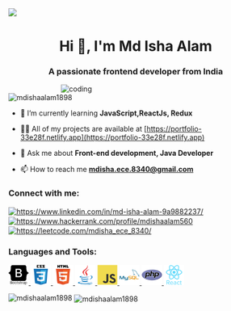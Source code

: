 <img text-align="center" src="https://tse3.mm.bing.net/th?id=OIP.yJXbQF9JDj7aAJaXV8VePQHaEK&pid=Api&P=0&h=220"/>
<h1 align="center">Hi 👋, I'm Md Isha Alam</h1>
<h3 align="center">A passionate frontend developer from India</h3>
<img align="right" alt="coding" width="400" src="https://tse4.mm.bing.net/th?id=OIP.hQR3_tCL_phZgIK80wnOcAHaFj&pid=Api&P=0&h=220"/>

<p align="left"> <img src="https://komarev.com/ghpvc/?username=mdishaalam1898&label=Profile%20views&color=0e75b6&style=flat" alt="mdishaalam1898" /> </p>

- 🌱 I’m currently learning **JavaScript,ReactJs, Redux**

- 👨‍💻 All of my projects are available at [https://portfolio-33e28f.netlify.app](https://portfolio-33e28f.netlify.app)

- 💬 Ask me about **Front-end development, Java Developer**

- 📫 How to reach me **mdisha.ece.8340@gmail.com**

<h3 align="left">Connect with me:</h3>
<p align="left">
<a href="https://linkedin.com/in/https://www.linkedin.com/in/md-isha-alam-9a9882237/" target="blank"><img align="center" src="https://raw.githubusercontent.com/rahuldkjain/github-profile-readme-generator/master/src/images/icons/Social/linked-in-alt.svg" alt="https://www.linkedin.com/in/md-isha-alam-9a9882237/" height="30" width="40" /></a>
<a href="https://www.hackerrank.com/https://www.hackerrank.com/profile/mdishaalam560" target="blank"><img align="center" src="https://raw.githubusercontent.com/rahuldkjain/github-profile-readme-generator/master/src/images/icons/Social/hackerrank.svg" alt="https://www.hackerrank.com/profile/mdishaalam560" height="30" width="40" /></a>
<a href="https://www.leetcode.com/https://leetcode.com/mdisha_ece_8340/" target="blank"><img align="center" src="https://raw.githubusercontent.com/rahuldkjain/github-profile-readme-generator/master/src/images/icons/Social/leet-code.svg" alt="https://leetcode.com/mdisha_ece_8340/" height="30" width="40" /></a>
</p>

<h3 align="left">Languages and Tools:</h3>
<p align="left"> <a href="https://getbootstrap.com" target="_blank" rel="noreferrer"> <img src="https://raw.githubusercontent.com/devicons/devicon/master/icons/bootstrap/bootstrap-plain-wordmark.svg" alt="bootstrap" width="40" height="40"/> </a> <a href="https://www.w3schools.com/css/" target="_blank" rel="noreferrer"> <img src="https://raw.githubusercontent.com/devicons/devicon/master/icons/css3/css3-original-wordmark.svg" alt="css3" width="40" height="40"/> </a> <a href="https://www.w3.org/html/" target="_blank" rel="noreferrer"> <img src="https://raw.githubusercontent.com/devicons/devicon/master/icons/html5/html5-original-wordmark.svg" alt="html5" width="40" height="40"/> </a> <a href="https://www.java.com" target="_blank" rel="noreferrer"> <img src="https://raw.githubusercontent.com/devicons/devicon/master/icons/java/java-original.svg" alt="java" width="40" height="40"/> </a> <a href="https://developer.mozilla.org/en-US/docs/Web/JavaScript" target="_blank" rel="noreferrer"> <img src="https://raw.githubusercontent.com/devicons/devicon/master/icons/javascript/javascript-original.svg" alt="javascript" width="40" height="40"/> </a> <a href="https://www.mysql.com/" target="_blank" rel="noreferrer"> <img src="https://raw.githubusercontent.com/devicons/devicon/master/icons/mysql/mysql-original-wordmark.svg" alt="mysql" width="40" height="40"/> </a> <a href="https://www.php.net" target="_blank" rel="noreferrer"> <img src="https://raw.githubusercontent.com/devicons/devicon/master/icons/php/php-original.svg" alt="php" width="40" height="40"/> </a> <a href="https://reactjs.org/" target="_blank" rel="noreferrer"> <img src="https://raw.githubusercontent.com/devicons/devicon/master/icons/react/react-original-wordmark.svg" alt="react" width="40" height="40"/> </a> </p>

<p><img align="left" src="https://github-readme-stats.vercel.app/api/top-langs?username=mdishaalam1898&show_icons=true&locale=en&layout=compact" alt="mdishaalam1898" /></p>

<p>&nbsp;<img align="center" src="https://github-readme-stats.vercel.app/api?username=mdishaalam1898&show_icons=true&locale=en" alt="mdishaalam1898" /></p>
